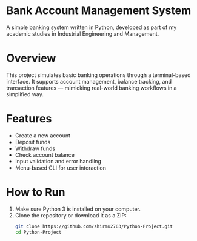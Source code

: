 # Bank Account Management System
A simple  banking system written in Python, developed as part of my academic studies in Industrial Engineering and Management.

# Overview
This project simulates basic banking operations through a terminal-based interface. It supports account management, balance tracking, and transaction features — mimicking real-world banking workflows in a simplified way.

# Features
- Create a new account  
- Deposit funds  
- Withdraw funds  
- Check account balance  
- Input validation and error handling  
- Menu-based CLI for user interaction

# How to Run
1. Make sure Python 3 is installed on your computer.  
2. Clone the repository or download it as a ZIP:
   ```bash
   git clone https://github.com/shirmu2703/Python-Project.git
   cd Python-Project


